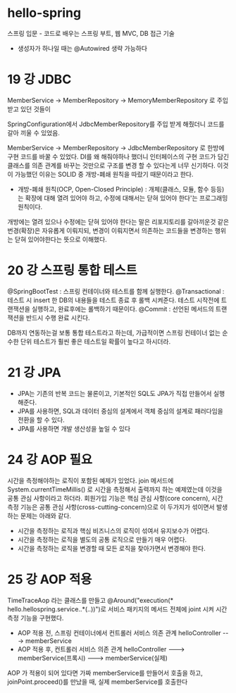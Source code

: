 # hello-spring
스프링 입문 - 코드로 배우는 스프링 부트, 웹 MVC, DB 접근 기술

* 생성자가 하나일 때는 @Autowired 생략 가능하다

# 19 강 JDBC
MemberService -> MemberRepository -> MemoryMemberRepository
로 주입받고 있던 것들이 

SpringConfiguration에서 JdbcMemberRepository를 주입 받게 해줬더니 코드를 갈아 끼울 수 있었음.

MemberService -> MemberRepository -> JdbcMemberRepository
로 한방에 구현 코드를 바꿀 수 있었다. DI를 왜 해줘야하나 했더니 인터페이스의 구현 코드가 담긴 클래스를 의존 관계를 바꾸는 것만으로 구조를 변경 할 수 있다는게 너무 신기하다.
이것이 가능했던 이유는 SOLID 중 개방-폐쇄 원칙을 따랐기 때문이라고 한다.

* 개방-폐쇄 원칙(OCP, Open-Closed Principle) : 개체(클래스, 모듈, 함수 등등)는 확장에 대해 열려 있어야 하고, 수정에 대해서는 닫혀 있어야 한다'는 프로그래밍 원칙이다.

개방에는 열려 있으나 수정에는 닫혀 있어야 한다는 말은 리포지토리를 갈아끼운것 같은 번경(확장)은 자유롭게 이뤄지되, 변경이 이뤄지면서 의존하는 코드들을 변경하는 행위는 닫혀 있어야한다는 뜻으로 이해했다.


# 20 강 스프링 통합 테스트
@SpringBootTest : 스프링 컨테이너와 테스트를 함께 실행한다.
@Transactional : 테스트 시 insert 한 DB의 내용들을 테스트 종료 후 롤백 시켜준다. 테스트 시작전에 트랜잭션을 실행하고, 완료후에는 롤백하기 때문이다.
@Commit : 선언된 메서드의 트랜잭션을 반드시 수행 완료 시킨다.

DB까지 연동하는걸 보통 통합 테스트라고 하는데, 가급적이면 스프링 컨테이너 없는 순수한 단위 테스트가 훨씬 좋은 테스트일 확률이 높다고 하시더라.


# 21 강 JPA
- JPA는 기존의 반복 코드는 물론이고, 기본적인 SQL도 JPA가 직접 만들어서 실행해준다.
- JPA를 사용하면, SQL과 데이터 중심의 설계에서 객체 중심의 설계로 패러다임을 전환을 할 수 있다.
- JPA를 사용하면 개발 생산성을 높일 수 있다



# 24 강 AOP 필요
시간을 측정해야하는 로직이 포함된 예제가 있었다.
join 메서드에 System.currentTimeMillis() 로 시간을 측정해서 출력까지 하는 예제였는데 이것을 공통 관심 사항이라고 하더라.
회원가입 기능은 핵심 관심 사항(core concern), 시간 측정 기능은 공통 관심 사항(cross-cutting-concern)으로 이 두가지가 섞이면서 발생하는 문제는 아래와 같다.

- 시간을 측정하는 로직과 핵심 비즈니스의 로직이 섞여서 유지보수가 어렵다.
- 시간을 측정하는 로직을 별도의 공통 로직으로 만들기 매우 어렵다.
- 시간을 측정하는 로직을 변경할 때 모든 로직을 찾아가면서 변경해야 한다.

# 25 강 AOP 적용

TimeTraceAop 라는 클래스를 만들고
@Around("execution(* hello.hellospring.service..*(..))")로 서비스 패키지의 메서드 전체에 joint 시켜 시간 측정 기능을 구현했다.
- AOP 적용 전, 스프링 컨테이너에서 컨트롤러 서비스 의존 관계
  helloController ---> memberService
- AOP 적용 후, 컨트롤러 서비스 의존 관계
  helloController ---> memberService(프록시) ---> memberService(실제)

AOP 가 적용이 되어 있다면 가짜 memberService를 만들어서 호출을 하고, joinPoint.proceed()를 만났을 때, 실제 memberService를 호출한다
